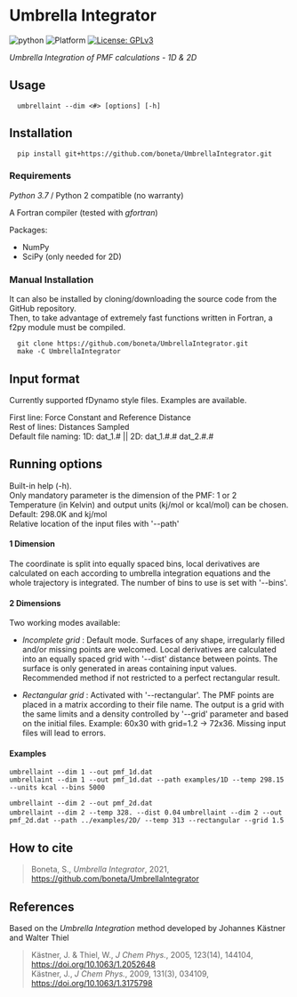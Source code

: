 # Umbrella Integrator

![python](https://img.shields.io/badge/python-3.7-red.svg)
![Platform](https://img.shields.io/badge/platform-linux-lightgrey.svg)
[![License: GPLv3](https://img.shields.io/badge/license-GPLv3-blue.svg)](https://www.gnu.org/licenses/gpl-3.0)


*Umbrella Integration of PMF calculations - 1D & 2D*


## Usage
```
  umbrellaint --dim <#> [options] [-h]
```

## Installation
```
  pip install git+https://github.com/boneta/UmbrellaIntegrator.git
```
### Requirements
*Python 3.7* / Python 2 compatible (no warranty)

A Fortran compiler (tested with *gfortran*)

Packages:
  - NumPy
  - SciPy (only needed for 2D)

### Manual Installation
It can also be installed by cloning/downloading the source code from the GitHub repository.  
Then, to take advantage of extremely fast functions written in Fortran, a f2py module must be compiled.
```
  git clone https://github.com/boneta/UmbrellaIntegrator.git
  make -C UmbrellaIntegrator
```

## Input format

Currently supported fDynamo style files. Examples are available.

First line: Force Constant and Reference Distance  
Rest of lines: Distances Sampled  
Default file naming: 1D: dat_1.# || 2D: dat_1.#.# dat_2.#.#


## Running options
Built-in help (-h).  
Only mandatory parameter is the dimension of the PMF: 1 or 2  
Temperature (in Kelvin) and output units (kj/mol or kcal/mol) can be chosen. Default: 298.0K and kj/mol  
Relative location of the input files with '--path'

#### 1 Dimension
The coordinate is split into equally spaced bins, local derivatives are calculated on each according to umbrella integration equations and the whole trajectory is integrated. The number of bins to use is set with '--bins'.

#### 2 Dimensions
Two working modes available:

 - *Incomplete grid* : Default mode. Surfaces of any shape, irregularly filled and/or missing points are welcomed. Local derivatives are calculated into an equally spaced grid with '--dist' distance between points. The surface is only generated in areas containing input values. Recommended method if not restricted to a perfect rectangular result.
 
 - *Rectangular grid* : Activated with '--rectangular'. The PMF points are placed in a matrix according to their file name. The output is a grid with the same limits and a density controlled by '--grid' parameter and based on the initial files. Example: 60x30 with grid=1.2 -> 72x36. Missing input files will lead to errors.

#### Examples
`umbrellaint --dim 1 --out pmf_1d.dat`  
`umbrellaint --dim 1 --out pmf_1d.dat --path examples/1D --temp 298.15 --units kcal --bins 5000`

`umbrellaint --dim 2 --out pmf_2d.dat`  
`umbrellaint --dim 2 --temp 328. --dist 0.04`
`umbrellaint --dim 2 --out pmf_2d.dat --path ../examples/2D/ --temp 313 --rectangular --grid 1.5`  


## How to cite
  > Boneta, S., _Umbrella Integrator_, 2021, https://github.com/boneta/UmbrellaIntegrator


## References
Based on the _Umbrella Integration_ method developed by Johannes Kästner and Walter Thiel

  > Kästner, J. & Thiel, W., _J Chem Phys._, 2005, 123(14), 144104, https://doi.org/10.1063/1.2052648  
  > Kästner, J., _J Chem Phys._, 2009, 131(3), 034109, https://doi.org/10.1063/1.3175798

